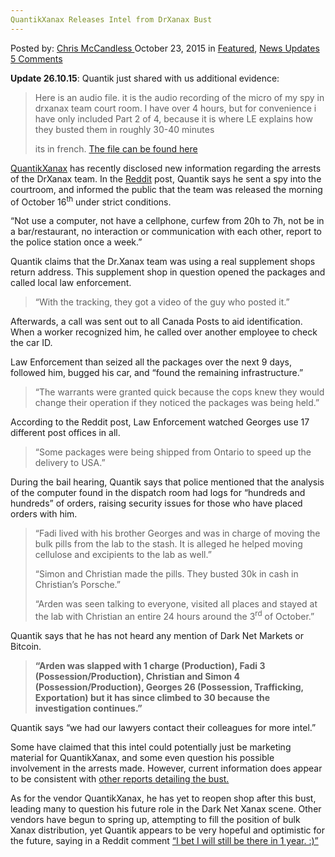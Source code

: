```yaml
---
QuantikXanax Releases Intel from DrXanax Bust
---
```

<article class="post-listing post-11839 post type-post status-publish format-standard has-post-thumbnail hentry category-deepdot-news category-news-updates tag-bust tag-drxanax tag-intel tag-quantikxanax tag-releases">
    <div class="post-inner">
    <p class="post-meta">
    <span>Posted by: <a href="https://www.deepdotweb.com/author/chrismccandless/" title="">Chris McCandless </a></span>
    <span>October 23, 2015</span>
    <span>in <a href="https://www.deepdotweb.com/category/deepdot-news/" rel="category tag">Featured</a>, <a href="https://www.deepdotweb.com/category/news-updates/" rel="category tag">News Updates</a></span>
    <span><a href="https://www.deepdotweb.com/2015/10/23/quantikxanax-releases-intel-from-drxanax-bust/#comments">5 Comments</a></span>
    </p>
    <div class="clear"></div>
    <div class="entry">
    <p><strong>Update 26.10.15</strong>: Quantik just shared with us additional evidence:</p>
    <blockquote><p>Here is an audio file. it is the audio recording of the micro of my spy in drxanax team court room. I have over 4 hours, but for convenience i have only included Part 2 of 4, because it is where LE explains how they busted them in roughly 30-40 minutes</p>
    <p>its in french. <a href="https://infotomb.com/i2iba">The file can be found here</a></p></blockquote>
    <p><a href="https://www.deepdotweb.com/2015/06/18/watch-pills-being-pressed-to-be-sold-on-the-dark-web/">QuantikXanax</a> has recently disclosed new information regarding the arrests of the DrXanax team. In the <a href="https://www.reddit.com/r/DarkNetMarkets/comments/3oyeo2/drxanax_freed_today_here_is_some_useful_intel/">Reddit</a> post, Quantik says he sent a spy into the courtroom, and informed the public that the team was released the morning of October 16<sup>th</sup> under strict conditions.</p>
    <p>“Not use a computer, not have a cellphone, curfew from 20h to 7h, not be in a bar/restaurant, no interaction or communication with each other, report to the police station once a week.”</p>
    <p>Quantik claims that the Dr.Xanax team was using a real supplement shops return address. This supplement shop in question opened the packages and called local law enforcement.</p>
    <blockquote><p>“With the tracking, they got a video of the guy who posted it.”</p></blockquote>
    <p>Afterwards, a call was sent out to all Canada Posts to aid identification. When a worker recognized him, he called over another employee to check the car ID.</p>
    <p>Law Enforcement than seized all the packages over the next 9 days, followed him, bugged his car, and “found the remaining infrastructure.”</p>
    <blockquote><p>“The warrants were granted quick because the cops knew they would change their operation if they noticed the packages was being held.”</p></blockquote>
    <p>According to the Reddit post, Law Enforcement watched Georges use 17 different post offices in all.</p>
    <blockquote><p>“Some packages were being shipped from Ontario to speed up the delivery to USA.”</p></blockquote>
    <p>During the bail hearing, Quantik says that police mentioned that the analysis of the computer found in the dispatch room had logs for “hundreds and hundreds” of orders, raising security issues for those who have placed orders with him.</p>
    <blockquote><p>“Fadi lived with his brother Georges and was in charge of moving the bulk pills from the lab to the stash. It is alleged he helped moving cellulose and excipients to the lab as well.”</p>
    <p>“Simon and Christian made the pills. They busted 30k in cash in Christian&#8217;s Porsche.”</p>
    <p>“Arden was seen talking to everyone, visited all places and stayed at the lab with Christian an entire 24 hours around the 3<sup>rd</sup> of October.”</p></blockquote>
    <p>Quantik says that he has not heard any mention of Dark Net Markets or Bitcoin.</p>
    <blockquote><p><strong>“Arden was slapped with 1 charge (Production), Fadi 3 (Possession/Production), Christian and Simon 4 (Possession/Production), Georges 26 (Possession, Trafficking, Exportation) but it has since climbed to 30 because the investigation continues.”</strong></p></blockquote>
    <p>Quantik says “we had our lawyers contact their colleagues for more intel.”</p>
    <p>Some have claimed that this intel could potentially just be marketing material for QuantikXanax, and some even question his possible involvement in the arrests made. However, current information does appear to be consistent with <a href="http://www.cbc.ca/news/canada/montreal/simon-davidson-christian-davidson-ian-davidson-laval-drug-ring-1.3262486">other reports detailing the bust.</a></p>
    <p>As for the vendor QuantikXanax, he has yet to reopen shop after this bust, leading many to question his future role in the Dark Net Xanax scene. Other vendors have begun to spring up, attempting to fill the position of bulk Xanax distribution, yet Quantik appears to be very hopeful and optimistic for the future, saying in a Reddit comment <a href="https://www.reddit.com/r/DarkNetMarkets/comments/3piw0r/this_is_crazy_but_we_need_a_site_to_place_a_bet/cw7wj6x?context=3">“I bet I will still be there in 1 year. :)”</a></p>
    </div>
    <span style="display:none"><a href="https://www.deepdotweb.com/tag/bust/" rel="tag">bust</a> <a href="https://www.deepdotweb.com/tag/drxanax/" rel="tag">drxanax</a> <a href="https://www.deepdotweb.com/tag/intel/" rel="tag">intel</a> <a href="https://www.deepdotweb.com/tag/quantikxanax/" rel="tag">quantikxanax</a> <a href="https://www.deepdotweb.com/tag/releases/" rel="tag">releases</a></span> <span style="display:none" class="updated">2015-10-23</span>
    <div style="display:none" class="vcard author" itemprop="author" itemscope itemtype="http://schema.org/Person"><strong class="fn" itemprop="name"><a href="https://www.deepdotweb.com/author/chrismccandless/" title="Posts by Chris McCandless" rel="author">Chris McCandless</a></strong></div>
    </div>
</article>

